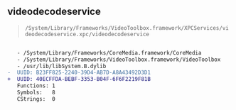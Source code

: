 ## videodecodeservice

> `/System/Library/Frameworks/VideoToolbox.framework/XPCServices/videodecodeservice.xpc/videodecodeservice`

```diff

   - /System/Library/Frameworks/CoreMedia.framework/CoreMedia
   - /System/Library/Frameworks/VideoToolbox.framework/VideoToolbox
   - /usr/lib/libSystem.B.dylib
-  UUID: B23FF825-2240-39D4-AB7D-A8A43492D3D1
+  UUID: 40ECFFDA-BEBF-3353-B04F-6F6F2219F81B
   Functions: 1
   Symbols:   8
   CStrings:  0

```
